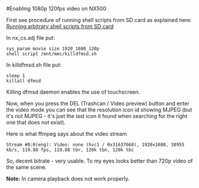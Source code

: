#Enabling 1080p 120fps video on NX500

First see procedure of running shell scripts from SD card as explained here: [Running arbitrary shell scripts from SD card](https://github.com/ottokiksmaler/nx500/blob/master/Running-shell-scripts-from-SD-card.md)

In nx_cs.adj file put:
```
sys_param movie size 1920_1080_120p
shell script /mnt/mmc/killdfmsd.sh
```

In killdfmsd.sh file put:
```
sleep 1
killall dfmsd
```

Killing dfmsd daemon enables the use of touchscreen.

Now, when you press the DEL (Trashcan / Video preview) button and enter the video mode you can see that the resolution icon id showing MJPEG (but it's not MJPEG - it's just the last icon it found when searching for the right one that does not exist).

Here is what ffmpeg says about the video stream
```
Stream #0:0(eng): Video: none (hvc1 / 0x31637668), 1920x1080, 38955 kb/s, 119.88 fps, 119.88 tbr, 120k tbn, 120k tbc
```
So, decent bitrate - very usable. To my eyes looks better than 720p video of the same scene. 

**Note:** In camera playback does not work properly.
